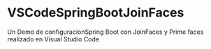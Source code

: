 # VSCodeSpringBootJoinFaces
Un Demo de configuracionSpring Boot con JoinFaces y Prime faces realizado en Visual Studio Code 
